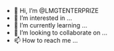 - 👋 Hi, I’m @LMGTENTERPRIZE
- 👀 I’m interested in ...
- 🌱 I’m currently learning ...
- 💞️ I’m looking to collaborate on ...
- 📫 How to reach me ...

<!---
LMGTENTERPRIZE/LMGTENTERPRIZE is a ✨ special ✨ repository because its `README.md` (this file) appears on your GitHub profile.
You can click the Preview link to take a look at your changes.
--->
